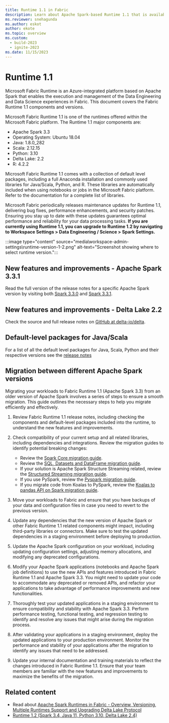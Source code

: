 ```yaml
---
title: Runtime 1.1 in Fabric
description: Learn about Apache Spark-based Runtime 1.1 that is available in Fabric, including unique features, capabilities, and best practices.
ms.reviewer: snehagunda
ms.author: eskot
author: ekote
ms.topic: overview
ms.custom:
  - build-2023
  - ignite-2023
ms.date: 11/15/2023
---
```


# Runtime 1.1

Microsoft Fabric Runtime is an Azure-integrated platform based on Apache Spark that enables the execution and management of the Data Engineering and Data Science experiences in Fabric. This document covers the Fabric Runtime 1.1 components and versions.

Microsoft Fabric Runtime 1.1 is one of the runtimes offered within the Microsoft Fabric platform. The Runtime 1.1 major components are:

- Apache Spark 3.3
- Operating System: Ubuntu 18.04
- Java: 1.8.0_282
- Scala: 2.12.15
- Python: 3.10
- Delta Lake: 2.2
- R: 4.2.2

Microsoft Fabric Runtime 1.1 comes with a collection of default level packages, including a full Anaconda installation and commonly used libraries for Java/Scala, Python, and R. These libraries are automatically included when using notebooks or jobs in the Microsoft Fabric platform. Refer to the documentation for a complete list of libraries.

Microsoft Fabric periodically releases maintenance updates for Runtime 1.1, delivering bug fixes, performance enhancements, and security patches. Ensuring you stay up to date with these updates guarantees optimal performance and reliability for your data processing tasks. **If you are currently using Runtime 1.1, you can upgrade to Runtime 1.2 by navigating to Workspace Settings > Data Engineering / Science > Spark Settings.**

:::image type="content" source="media\workspace-admin-settings\runtime-version-1-2.png" alt-text="Screenshot showing where to select runtime version.":::

## New features and improvements - Apache Spark 3.3.1

Read the full version of the release notes for a specific Apache Spark version by visiting both [Spark 3.3.0](https://spark.apache.org/releases/spark-release-3-3-0.html) and [Spark 3.3.1](https://spark.apache.org/releases/spark-release-3-3-1.html).

## New features and improvements - Delta Lake 2.2

Check the source and full release notes on [GitHub at delta-io/delta](https://github.com/delta-io/delta/releases/tag/v2.2.0).

## Default-level packages for Java/Scala

For a list of all the default level packages for Java, Scala, Python and their respective versions see the [release notes](https://github.com/microsoft/synapse-spark-runtime/blob/main/Fabric/spark3.3/Official-Spark3.3-Rel-2024-05-01.3-rc.1.md)

## Migration between different Apache Spark versions

Migrating your workloads to Fabric Runtime 1.1 (Apache Spark 3.3) from an older version of Apache Spark involves a series of steps to ensure a smooth migration. This guide outlines the necessary steps to help you migrate efficiently and effectively.

1. Review Fabric Runtime 1.1 release notes, including checking the components and default-level packages included into the runtime, to understand the new features and improvements.

1. Check compatibility of your current setup and all related libraries, including dependencies and integrations. Review the migration guides to identify potential breaking changes:

   - Review the [Spark Core migration guide](https://spark.apache.org/docs/latest/core-migration-guide.html).
   - Review the [SQL, Datasets and DataFrame migration guide](https://spark.apache.org/docs/latest/sql-migration-guide.html).
   - If your solution is Apache Spark Structure Streaming related, review the [Structured Streaming migration guide](https://spark.apache.org/docs/latest/ss-migration-guide.html).
   - If you use PySpark, review the [Pyspark migration guide](https://spark.apache.org/docs/latest/api/python/migration_guide/pyspark_upgrade.html).
   - If you migrate code from Koalas to PySpark, review the [Koalas to pandas API on Spark migration guide](https://spark.apache.org/docs/latest/api/python/migration_guide/koalas_to_pyspark.html).

1. Move your workloads to Fabric and ensure that you have backups of your data and configuration files in case you need to revert to the previous version.

1. Update any dependencies that the new version of Apache Spark or other Fabric Runtime 1.1 related components might impact, including third-party libraries or connectors. Make sure to test the updated dependencies in a staging environment before deploying to production.

1. Update the Apache Spark configuration on your workload, including updating configuration settings, adjusting memory allocations, and modifying any deprecated configurations.

1. Modify your Apache Spark applications (notebooks and Apache Spark job definitions) to use the new APIs and features introduced in Fabric Runtime 1.1 and Apache Spark 3.3. You might need to update your code to accommodate any deprecated or removed APIs, and refactor your applications to take advantage of performance improvements and new functionalities.

1. Thoroughly test your updated applications in a staging environment to ensure compatibility and stability with Apache Spark 3.3. Perform performance testing, functional testing, and regression testing to identify and resolve any issues that might arise during the migration process.

1. After validating your applications in a staging environment, deploy the updated applications to your production environment. Monitor the performance and stability of your applications after the migration to identify any issues that need to be addressed.

1. Update your internal documentation and training materials to reflect the changes introduced in Fabric Runtime 1.1. Ensure that your team members are familiar with the new features and improvements to maximize the benefits of the migration.

## Related content

- Read about [Apache Spark Runtimes in Fabric - Overview, Versioning, Multiple Runtimes Support and Upgrading Delta Lake Protocol](./runtime.md)
- [Runtime 1.2 (Spark 3.4, Java 11, Python 3.10, Delta Lake 2.4)](./runtime-1-2.md)
